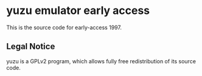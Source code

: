 yuzu emulator early access
=============

This is the source code for early-access 1997.

## Legal Notice

yuzu is a GPLv2 program, which allows fully free redistribution of its source code.